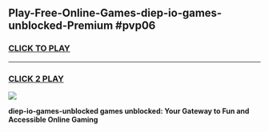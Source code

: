 
## Play-Free-Online-Games-diep-io-games-unblocked-Premium #pvp06
<h3>
<a href="https://premium.freeplayer.one?title=diep-io-games-unblocked&ref=8M">CLICK TO PLAY</a></h3>
<hr>

<h3>
<a href="https://premium.freeplayer.one?title=diep-io-games-unblocked&ref=8M">CLICK 2 PLAY</a>
  
</h3>

<a href="https://premium.freeplayer.one?title=diep-io-games-unblocked&ref=8M"><img src="https://clearcache.store/games.png"></a>


**diep-io-games-unblocked games unblocked: Your Gateway to Fun and Accessible Online Gaming**
